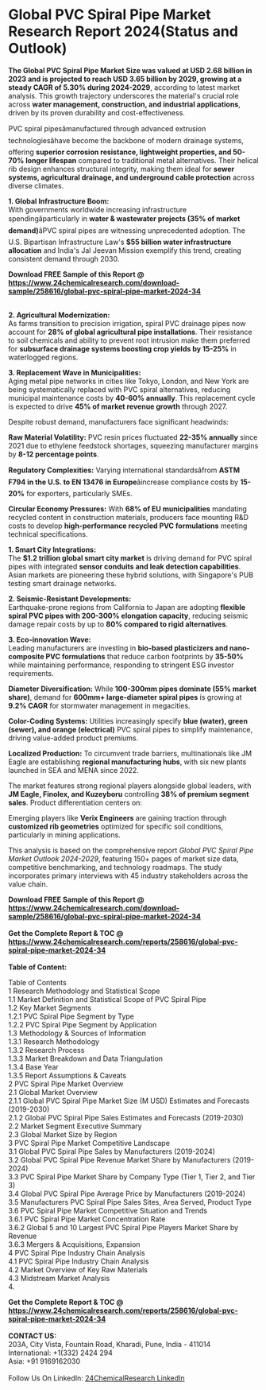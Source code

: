 <h1>Global PVC Spiral Pipe Market Research Report 2024(Status and Outlook)</h1><p><strong>The Global PVC Spiral Pipe Market Size was valued at USD 2.68 billion in 2023 and is projected to reach USD 3.65 billion by 2029, growing at a steady CAGR of 5.30% during 2024-2029</strong>, according to latest market analysis. This growth trajectory underscores the material's crucial role across <strong>water management, construction, and industrial applications</strong>, driven by its proven durability and cost-effectiveness.</p><p>PVC spiral pipesâmanufactured through advanced extrusion technologiesâhave become the backbone of modern drainage systems, offering <strong>superior corrosion resistance, lightweight properties, and 50-70% longer lifespan</strong> compared to traditional metal alternatives. Their helical rib design enhances structural integrity, making them ideal for <strong>sewer systems, agricultural drainage, and underground cable protection</strong> across diverse climates.</p><p><strong>1. Global Infrastructure Boom:</strong><br>
With governments worldwide increasing infrastructure spendingâparticularly in <strong>water &amp; wastewater projects (35% of market demand)</strong>âPVC spiral pipes are witnessing unprecedented adoption. The U.S. Bipartisan Infrastructure Law's <strong>$55 billion water infrastructure allocation</strong> and India's Jal Jeevan Mission exemplify this trend, creating consistent demand through 2030.</p><div><b>Download FREE Sample of this Report @ 
            <a href="https://www.24chemicalresearch.com/download-sample/258616/global-pvc-spiral-pipe-market-2024-34">
            https://www.24chemicalresearch.com/download-sample/258616/global-pvc-spiral-pipe-market-2024-34</a></b></div><br><p><strong>2. Agricultural Modernization:</strong><br>
As farms transition to precision irrigation, spiral PVC drainage pipes now account for <strong>28% of global agricultural pipe installations</strong>. Their resistance to soil chemicals and ability to prevent root intrusion make them preferred for <strong>subsurface drainage systems boosting crop yields by 15-25%</strong> in waterlogged regions.</p><p><strong>3. Replacement Wave in Municipalities:</strong><br>
Aging metal pipe networks in cities like Tokyo, London, and New York are being systematically replaced with PVC spiral alternatives, reducing municipal maintenance costs by <strong>40-60% annually</strong>. This replacement cycle is expected to drive <strong>45% of market revenue growth</strong> through 2027.</p><p>Despite robust demand, manufacturers face significant headwinds:</p><p><strong>Raw Material Volatility:</strong> PVC resin prices fluctuated <strong>22-35% annually</strong> since 2021 due to ethylene feedstock shortages, squeezing manufacturer margins by <strong>8-12 percentage points</strong>.</p><p><strong>Regulatory Complexities:</strong> Varying international standardsâfrom <strong>ASTM F794 in the U.S. to EN 13476 in Europe</strong>âincrease compliance costs by <strong>15-20%</strong> for exporters, particularly SMEs.</p><p><strong>Circular Economy Pressures:</strong> With <strong>68% of EU municipalities</strong> mandating recycled content in construction materials, producers face mounting R&amp;D costs to develop <strong>high-performance recycled PVC formulations</strong> meeting technical specifications.</p><p><strong>1. Smart City Integrations:</strong><br>
The <strong>$1.2 trillion global smart city market</strong> is driving demand for PVC spiral pipes with integrated <strong>sensor conduits and leak detection capabilities</strong>. Asian markets are pioneering these hybrid solutions, with Singapore's PUB testing smart drainage networks.</p><p><strong>2. Seismic-Resistant Developments:</strong><br>
Earthquake-prone regions from California to Japan are adopting <strong>flexible spiral PVC pipes with 200-300% elongation capacity</strong>, reducing seismic damage repair costs by up to <strong>80% compared to rigid alternatives</strong>.</p><p><strong>3. Eco-innovation Wave:</strong><br>
Leading manufacturers are investing in <strong>bio-based plasticizers and nano-composite PVC formulations</strong> that reduce carbon footprints by <strong>35-50%</strong> while maintaining performance, responding to stringent ESG investor requirements.</p><p><strong>Diameter Diversification:</strong> While <strong>100-300mm pipes dominate (55% market share)</strong>, demand for <strong>600mm+ large-diameter spiral pipes</strong> is growing at <strong>9.2% CAGR</strong> for stormwater management in megacities.</p><p><strong>Color-Coding Systems:</strong> Utilities increasingly specify <strong>blue (water), green (sewer), and orange (electrical)</strong> PVC spiral pipes to simplify maintenance, driving value-added product premiums.</p><p><strong>Localized Production:</strong> To circumvent trade barriers, multinationals like JM Eagle are establishing <strong>regional manufacturing hubs</strong>, with six new plants launched in SEA and MENA since 2022.</p><p>The market features strong regional players alongside global leaders, with <strong>JM Eagle, Finolex, and Kuzeyboru</strong> controlling <strong>38% of premium segment sales</strong>. Product differentiation centers on:</p><p>Emerging players like <strong>Verix Engineers</strong> are gaining traction through <strong>customized rib geometries</strong> optimized for specific soil conditions, particularly in mining applications.</p><p>This analysis is based on the comprehensive report <em>Global PVC Spiral Pipe Market Outlook 2024-2029</em>, featuring 150+ pages of market size data, competitive benchmarking, and technology roadmaps. The study incorporates primary interviews with 45 industry stakeholders across the value chain.</p><div><b>Download FREE Sample of this Report @ 
            <a href="https://www.24chemicalresearch.com/download-sample/258616/global-pvc-spiral-pipe-market-2024-34">
            https://www.24chemicalresearch.com/download-sample/258616/global-pvc-spiral-pipe-market-2024-34</a></b></div><br><div><b>Get the Complete Report & TOC @ 
            <a href="https://www.24chemicalresearch.com/reports/258616/global-pvc-spiral-pipe-market-2024-34">
            https://www.24chemicalresearch.com/reports/258616/global-pvc-spiral-pipe-market-2024-34</a></b></div><br>
            <b>Table of Content:</b><p>Table of Contents<br />
1 Research Methodology and Statistical Scope<br />
1.1 Market Definition and Statistical Scope of PVC Spiral Pipe<br />
1.2 Key Market Segments<br />
1.2.1 PVC Spiral Pipe Segment by Type<br />
1.2.2 PVC Spiral Pipe Segment by Application<br />
1.3 Methodology & Sources of Information<br />
1.3.1 Research Methodology<br />
1.3.2 Research Process<br />
1.3.3 Market Breakdown and Data Triangulation<br />
1.3.4 Base Year<br />
1.3.5 Report Assumptions & Caveats<br />
2 PVC Spiral Pipe Market Overview<br />
2.1 Global Market Overview<br />
2.1.1 Global PVC Spiral Pipe Market Size (M USD) Estimates and Forecasts (2019-2030)<br />
2.1.2 Global PVC Spiral Pipe Sales Estimates and Forecasts (2019-2030)<br />
2.2 Market Segment Executive Summary<br />
2.3 Global Market Size by Region<br />
3 PVC Spiral Pipe Market Competitive Landscape<br />
3.1 Global PVC Spiral Pipe Sales by Manufacturers (2019-2024)<br />
3.2 Global PVC Spiral Pipe Revenue Market Share by Manufacturers (2019-2024)<br />
3.3 PVC Spiral Pipe Market Share by Company Type (Tier 1, Tier 2, and Tier 3)<br />
3.4 Global PVC Spiral Pipe Average Price by Manufacturers (2019-2024)<br />
3.5 Manufacturers PVC Spiral Pipe Sales Sites, Area Served, Product Type<br />
3.6 PVC Spiral Pipe Market Competitive Situation and Trends<br />
3.6.1 PVC Spiral Pipe Market Concentration Rate<br />
3.6.2 Global 5 and 10 Largest PVC Spiral Pipe Players Market Share by Revenue<br />
3.6.3 Mergers & Acquisitions, Expansion<br />
4 PVC Spiral Pipe Industry Chain Analysis<br />
4.1 PVC Spiral Pipe Industry Chain Analysis<br />
4.2 Market Overview of Key Raw Materials<br />
4.3 Midstream Market Analysis<br />
4.</p><div><b>Get the Complete Report & TOC @ 
            <a href="https://www.24chemicalresearch.com/reports/258616/global-pvc-spiral-pipe-market-2024-34">
            https://www.24chemicalresearch.com/reports/258616/global-pvc-spiral-pipe-market-2024-34</a></b></div><br><b>CONTACT US:</b><br>
            203A, City Vista, Fountain Road, Kharadi, Pune, India - 411014<br>
            International: +1(332) 2424 294<br>
            Asia: +91 9169162030 <br><br>
            Follow Us On LinkedIn: <a href="https://www.linkedin.com/company/24chemicalresearch/">24ChemicalResearch LinkedIn</a>